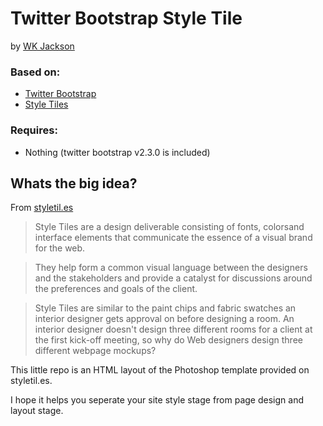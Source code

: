 # Twitter Bootstrap Style Tile
by [WK Jackson](http://wkjiv.com/ "WK Jackson")

### Based on:
* [Twitter Bootstrap](http://twitter.github.com/bootstrap/ "Twitter Bootstrap")
* [Style Tiles](http://styletil.es/ "Style Tiles")

### Requires:
* Nothing (twitter bootstrap v2.3.0 is included)

## Whats the big idea?
From [styletil.es](http://styletil.es/ "Style Tiles")
>Style Tiles are a design deliverable consisting of fonts, colorsand interface elements that communicate the essence of a visual brand for the web.

>They help form a common visual language between the designers and the stakeholders and provide a catalyst for discussions around the preferences and goals of the client.

>Style Tiles are similar to the paint chips and fabric swatches an interior designer gets approval on before designing a room. An interior designer doesn't design three different rooms for a client at the first kick-off meeting, so why do Web designers design three different webpage mockups?

This little repo is an HTML layout of the Photoshop template provided on styletil.es.

I hope it helps you seperate your site style stage from page design and layout stage.
